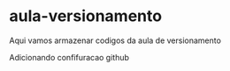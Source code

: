 # aula-versionamento
Aqui vamos armazenar codigos da aula de versionamento

Adicionando confifuracao github